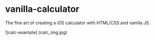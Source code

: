 # vanilla-calculator

The fine art of creating a iOS calculator with HTML/CSS and vanilla JS.

![calc-example] (calc_img.jpg)